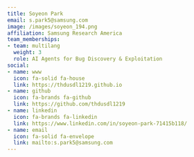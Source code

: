 ```yaml
---
title: Soyeon Park
email: s.park5@samsung.com
image: /images/soyeon_194.png
affiliation: Samsung Research America
team_memberships:
- team: multilang
  weight: 3
  role: AI Agents for Bug Discovery & Exploitation
social:
- name: www
  icon: fa-solid fa-house
  link: https://thdusdl1219.github.io
- name: github
  icon: fa-brands fa-github
  link: https://github.com/thdusdl1219
- name: linkedin
  icon: fa-brands fa-linkedin
  link: https://www.linkedin.com/in/soyeon-park-71415b118/
- name: email
  icon: fa-solid fa-envelope
  link: mailto:s.park5@samsung.com
---
```


